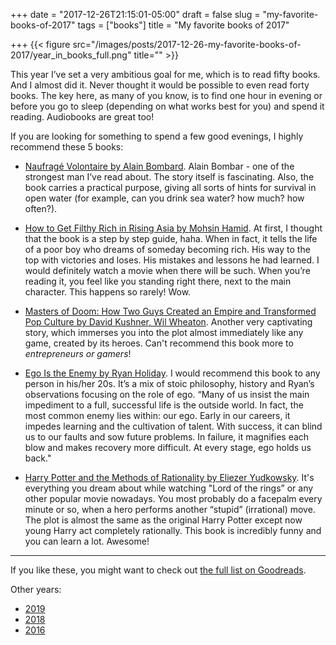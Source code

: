 +++
date = "2017-12-26T21:15:01-05:00"
draft = false
slug = "my-favorite-books-of-2017"
tags = ["books"]
title = "My favorite books of 2017"

+++
{{< figure src="/images/posts/2017-12-26-my-favorite-books-of-2017/year_in_books_full.png" title="" >}}

This year I’ve set a very ambitious goal for me, which is to read fifty books.
And I almost did it. Never thought it would be possible to even read forty
books. The key here, as many of you know, is to find one hour in evening or
before you go to sleep (depending on what works best for you) and spend it
reading. Audiobooks are great too!

<!--more-->

If you are looking for something to spend a few good evenings, I highly
recommend these 5 books:

- [Naufragé Volontaire by Alain
Bombard](https://www.goodreads.com/book/show/1342380.Naufrag_Volontaire). Alain
Bombar - one of the strongest man I’ve read about. The story itself is
fascinating. Also, the book carries a practical purpose, giving all sorts of
hints for survival in open water (for example, can you drink sea water? how
much? how often?).

- [How to Get Filthy Rich in Rising Asia by Mohsin
Hamid](https://www.goodreads.com/book/show/15815364-how-to-get-filthy-rich-in-rising-asia).
At first, I thought that the book is a step by step guide, haha. When in fact,
it tells the life of a poor boy who dreams of someday becoming rich. His way to
the top with victories and loses. His mistakes and lessons he had learned. I
would definitely watch a movie when there will be such. When you’re reading it,
you feel like you standing right there, next to the main character. This
happens so rarely! Wow.

- [Masters of Doom: How Two Guys Created an Empire and Transformed Pop Culture by
David Kushner, Wil
Wheaton](https://www.goodreads.com/book/show/222146.Masters_of_Doom). Another
very captivating story, which immerses you into the plot almost immediately
like any game, created by its heroes. Can't recommend this book more to
*entrepreneurs or gamers*!

- [Ego Is the Enemy by Ryan
Holiday](https://www.goodreads.com/book/show/27036528-ego-is-the-enemy). I
would recommend this book to any person in his/her 20s. It’s a mix of stoic
philosophy, history and Ryan’s observations focusing on the role of ego. “Many
of us insist the main impediment to a full, successful life is the outside
world. In fact, the most common enemy lies within: our ego. Early in our
careers, it impedes learning and the cultivation of talent. With success, it
can blind us to our faults and sow future problems. In failure, it magnifies
each blow and makes recovery more difficult. At every stage, ego holds us
back."

- [Harry Potter and the Methods of Rationality by Eliezer
  Yudkowsky](https://www.goodreads.com/book/show/10016013-harry-potter-and-the-methods-of-rationality).
It's everything you dream about while watching "Lord of the rings” or any other
popular movie nowadays. You most probably do a facepalm every minute or so,
when a hero performs another “stupid” (irrational) move. The plot is almost the
same as the original Harry Potter except now young Harry act completely
rationally. This book is incredibly funny and you can learn a lot. Awesome!

---

If you like these, you might want to check out [the full list on Goodreads](https://www.goodreads.com/review/list/24729949?read_at=2017&sort=rating).

Other years:

- [2019](/2019/12/my-favorite-books-of-2019/)
- [2018](/2019/01/my-favorite-books-of-2018/)
- [2016](/2017/01/best-books-of-2016/)
